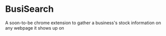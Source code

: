 # BusiSearch
A soon-to-be chrome extension to gather a business's stock information on any webpage it shows up on
